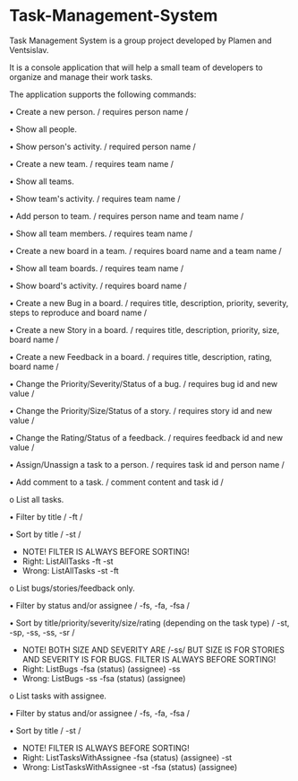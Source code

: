 # Task-Management-System

Task Management System is a group project developed by Plamen and Ventsislav.

It is a console application that will help a small team of developers to organize and manage their work tasks.

The application supports the following commands:

• Create a new person. / requires person name /

• Show all people.

• Show person's activity. / required person name /

• Create a new team. / requires team name /

• Show all teams.

• Show team's activity. / requires team name /

• Add person to team. / requires person name and team name /

• Show all team members. / requires team name /

• Create a new board in a team. / requires board name and a team name /

• Show all team boards. / requires team name /

• Show board's activity. / requires board name /

• Create a new Bug in a board. / requires title, description, priority, severity, steps to reproduce and board name / 

• Create a new Story in a board. / requires title, description, priority, size, board name /

• Create a new Feedback in a board. / requires title, description, rating, board name /

• Change the Priority/Severity/Status of a bug. / requires bug id and new value /

• Change the Priority/Size/Status of a story. / requires story id and new value /

• Change the Rating/Status of a feedback. / requires feedback id and new value /

• Assign/Unassign a task to a person. / requires task id and person name / 

• Add comment to a task. / comment content and task id /

o List all tasks.

• Filter by title / -ft /

• Sort by title / -st /
  - NOTE! FILTER IS ALWAYS BEFORE SORTING!
  - Right: ListAllTasks -ft -st
  - Wrong: ListAllTasks -st -ft

o List bugs/stories/feedback only.

• Filter by status and/or assignee / -fs, -fa, -fsa /

• Sort by title/priority/severity/size/rating (depending on the task type) / -st, -sp, -ss, -ss, -sr / 
  - NOTE! BOTH SIZE AND SEVERITY ARE /-ss/ BUT SIZE IS FOR STORIES AND SEVERITY IS FOR BUGS. FILTER IS ALWAYS BEFORE SORTING!
  - Right: ListBugs -fsa (status) (assignee) -ss
  - Wrong: ListBugs -ss -fsa (status) (assignee)
    
o List tasks with assignee.

• Filter by status and/or assignee / -fs, -fa, -fsa /

• Sort by title / -st /
  - NOTE! FILTER IS ALWAYS BEFORE SORTING!
  - Right: ListTasksWithAssignee -fsa (status) (assignee) -st
  - Wrong: ListTasksWithAssignee -st -fsa (status) (assignee)


